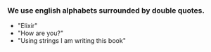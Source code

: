 ### We use english alphabets surrounded by double quotes.
- "Elixir"
- "How are you?"
- "Using strings I am writing this book"